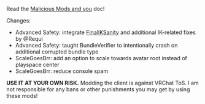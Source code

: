 Read the [Malicious Mods and you](https://github.com/knah/VRCMods/blob/master/Malicious-Mods.md) doc!

Changes:
 * Advanced Safety: integrate [FinalIKSanity](https://github.com/FenrixTheFox/FinalIKSanity) and additional IK-related fixes by @Requi
 * Advanced Safety: taught BundleVerifier to intentionally crash on additional corrupted bundle type
 * ScaleGoesBrr: add an option to scale towards avatar root instead of playspace center
 * ScaleGoesBrr: reduce console spam

**USE IT AT YOUR OWN RISK.** Modding the client is against VRChat ToS. I am not responsible for any bans or other punishments you may get by using these mods!